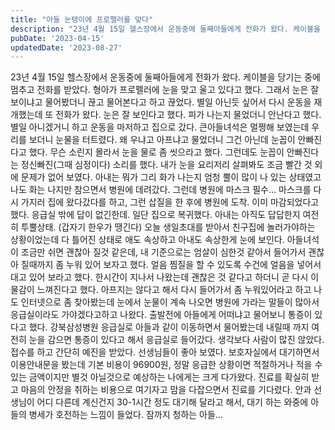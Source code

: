 ```yaml
---
title: "아들 눈탱이에 프로펠러를 맞다"
description: "23년 4월 15일 헬스장에서 운동중에 둘째아들에게 전화가 왔다. 케이블을 당기는 중에 멈추고 전화를 받았다. 형아가 프로펠러에 눈을 맞고 울고 있다고 했다. 그래서 눈은 잘 보이냐고 물어봤더니 끊고 물어본다고 하고 끊었다. 별일 아닌듯 싶어서 다시 운동을 재개했는데 또 전화가 왔다...."
pubDate: '2023-04-15'
updatedDate: '2023-08-27'
---
```


23년 4월 15일 헬스장에서 운동중에 둘째아들에게 전화가 왔다.
케이블을 당기는 중에 멈추고 전화를 받았다.
형아가 프로펠러에 눈을 맞고 울고 있다고 했다.
그래서 눈은 잘 보이냐고 물어봤더니 끊고 물어본다고 하고 끊었다.
별일 아닌듯 싶어서 다시 운동을 재개했는데 또 전화가 왔다.
눈은 잘 보인다고 했다.
피가 나는지 물었더니 안난다고 했다.
별일 아니겠거니 하고 운동을 마저하고 집으로 갔다.
큰아들녀석은 멀쩡해 보였는데 우리를 보더니 눈물을 터트렸다.
왜 우냐고 아프냐고 물었더니 그건 아닌데 눈꼽이 안빠진다고 했다.
무슨 소린지 몰라서 눈을 물로 좀 씻으라고 했다.
그런데도 눈꼽이 안빠진다는 정신빠진(그때 심정이다) 소리를 했다.
내가 눈을 요리저리 살펴봐도 조금 빨간 것 외에 문제가 없어 보였다.
아내는 뭐가 그리 화가 나는지 엄청 뿔이 많이 나 있는 상태였고 나도 화는 나지만 참으면서 병원에 데려갔다.
그런데 병원에 마스크 필수...
마스크를 다시 가지러 집에 왔다갔다를 하고, 그런 삽질을 한 후에 병원에 도착.
이미 마감되었다고 했다.
응급실 밖에 답이 없긴한데.
일단 집으로 복귀했다.
아내는 아직도 답답한지 여전히 투뿔상태.
(갑자기 한우가 땡긴다) 오늘 생일초대를 받아서 친구집에 놀러가야하는 상황이었는데 다 틀어진 상태로 애도 속상하고 아내도 속상한게 눈에 보인다.
아들녀석이 조금만 쉬면 괜찮아 질것 같은데, 내 기준으로는 엄살이 심한것 같아서 들어가서 괜찮아 질때까지 좀 누워 있어 보자고 했다.
얼음 찜질을 할 수 있도록 수건에 얼음을 넣어서 대고 있어 보라고 했다.
한시간이 지나서 나왔는데 괜찮은 것 같다고 하더니 곧 다시 이물감이 느껴진다고 했다.
아프지는 않다고 해서 다시 들어가서 좀 누워있어라고 하고 나도 인터넷으로 좀 찾아봤는데 눈에서 눈물이 계속 나오면 병원에 가라는 말들이 많아서 응급실이라도 가야겠다고하고 나왔다.
출발전에 아들에게 어떠냐고 물어보니 통증이 있다고 했다.
강북삼성병원 응급실로 아들과 같이 이동하면서 물어봤는데 내릴때 까지 여전히 눈을 감으면 통증이 있다고 해서 응급실로 들어갔다.
생각보다 사람이 많진 않았다.
접수를 하고 간단히 예진을 받았다.
선생님들이 좋아 보였다.
보호자실에서 대기하면서 이용안내문을 봤는데 기본 비용이 96900원, 정말 응급한 상황이면 적절하거나 적을 수 있는 금액이지만 별것 아닐것으로 예상하는 나에게는 크게 다가왔다.
진료를 확실히 받고 마음의 안정을 취하는 비용으로 여기자고 맘을 다잡으면서 진료를 기다렸다.
안과 선생님이 어디 다른데 계신건지 30-1시간 정도 대기해 달라고 해서, 대기 하는 와중에 아들의 병세가 호전하는 느낌이 들었다.
잠까지 청하는 아들...
